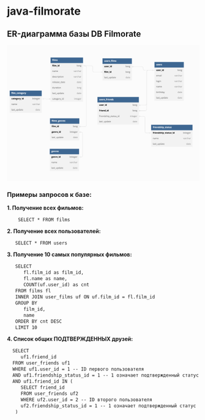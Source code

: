 # java-filmorate

## ER-диаграмма базы DB Filmorate

![Filmorate DB ER-chart](/Filmorate%20DB_Kryuchkov.png)

### Примеры запросов к базе:

  **1. Получение всех фильмов:**
  
        SELECT * FROM films

  **2. Получение всех пользователей:**
  
       SELECT * FROM users

  **3. Получение 10 самых популярных фильмов:**
  
       SELECT
          fl.film_id as film_id,
          fl.name as name,
          COUNT(uf.user_id) as cnt
       FROM films fl
       INNER JOIN user_films uf ON uf.film_id = fl.film_id 
       GROUP BY
          film_id,
          name
       ORDER BY cnt DESC
       LIMIT 10

  **4. Список общих ПОДТВЕРЖДЕННЫХ друзей:**
  
      SELECT
         uf1.friend_id
      FROM user_friends uf1
      WHERE uf1.user_id = 1 -- ID первого пользователя
      AND uf1.friendship_status_id = 1 -- 1 означает подтвержденный статус 
      AND uf1.friend_id IN (
         SELECT friend_id
         FROM user_friends uf2
         WHERE uf2.user_id = 2 -- ID второго пользователя
         uf2.friendship_status_id = 1 -- 1 означает подтвержденный статус 
       )
       
    
